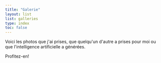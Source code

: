 ```yaml
---
title: "Galerie"
layout: list
list: galleries
type: index
toc: false
---
```

Voici les photos que j'ai prises, que quelqu'un d'autre a prises pour moi ou que l'intelligence artificielle a générées.

Profitez-en!